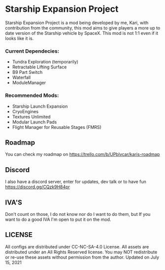 # Starship Expansion Project
Starship Expansion Project is a mod being developed by me, Kari, with contribution from the community, this mod aims to give players a more up to date version of the Starship vehicle by SpaceX. This mod is not 1:1 even if it looks like it is.

### Current Dependecies:
- Tundra Exploration (temporarily)
- Retractable Lifting Surface
- B9 Part Switch
- Waterfall
- ModuleManager

### Recommended Mods:
- Starship Launch Expansion
- CryoEngines
- Textures Unlimited
- Modular Launch Pads
- Flight Manager for Reusable Stages (FMRS)


## Roadmap
You can check my roadmap on https://trello.com/b/UPblvcar/karis-roadmap

## Discord
I also have a discord server, enter for updates, dev talk or to have fun 
 https://discord.gg/CQzk9H84pr

## IVA'S
Don't count on those, I do not know nor do I want to do them, but If you want to do a good IVA I'm open to put it on the mod.

## LICENSE
All configs are distributed under CC-NC-SA-4.0 License. All assets are distributed under an All Rights Reserved license. You may NOT redistribute or re-use these assets without permission from the author. Updated on July 15, 2021
